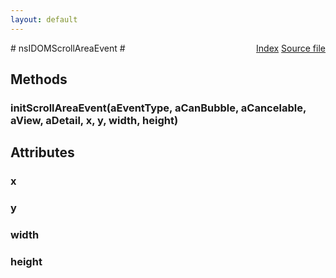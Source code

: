 ```yaml
---
layout: default
---
```

<div class='links' style='float:right'><a href="../index.html">Index</a>
<a href="http://dxr.mozilla.org/mozilla-central/source/dom/interfaces/events/nsIDOMScrollAreaEvent.idl">Source file</a>
</div>
# nsIDOMScrollAreaEvent #

## Methods ##

### initScrollAreaEvent(aEventType, aCanBubble, aCancelable, aView, aDetail, x, y, width, height) ###

## Attributes ##

### x ###

### y ###

### width ###

### height ###
